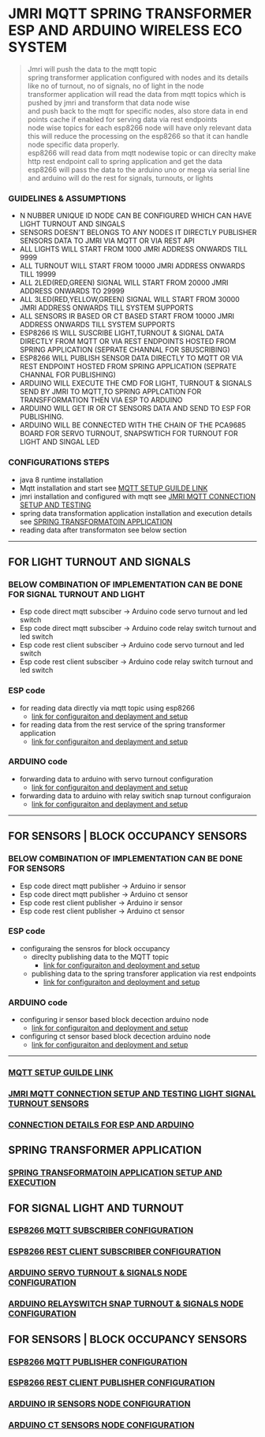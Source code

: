 # JMRI MQTT SPRING TRANSFORMER ESP AND ARDUINO WIRELESS ECO SYSTEM 

> Jmri will push the data to the mqtt topic \
> spring transformer application configured with nodes and its details like no of turnout, no of signals, no of light in the node \
> transformer application will read the data from mqtt topics which is pushed by jmri and transform that data node wise  \
> and push back to the mqtt for specific nodes, also store data in end points cache if enabled for serving data via rest endpoints  \
> node wise topics for each esp8266 node will have only relevant data\
> this will reduce the processing on the esp8266 so that it can handle node specific data properly. \
> esp8266 will read data from mqtt nodewise topic or can direclty make http rest endpoint call to spring application and get the data \
> esp8266 will pass the data to the arduino uno or mega via serial line and arduino will do the rest for signals, turnouts, or lights 


### GUIDELINES & ASSUMPTIONS 
* N NUBBER UNIQUE ID NODE CAN BE CONFIGURED WHICH CAN HAVE LIGHT TURNOUT AND SINGALS 
* SENSORS DOESN'T BELONGS TO ANY NODES IT DIRECTLY PUBLISHER SENSORS DATA TO JMRI VIA MQTT OR VIA REST API
* ALL LIGHTS WILL START FROM 1000 JMRI ADDRESS ONWARDS TILL 9999 
* ALL TURNOUT WILL START FROM 10000 JMRI ADDRESS ONWARDS TILL 19999  
* ALL 2LED(RED,GREEN) SIGNAL WILL START FROM 20000 JMRI ADDRESS ONWARDS TO 29999
* ALL 3LED(RED,YELLOW,GREEN) SIGNAL WILL START FROM 30000 JMRI ADDRESS ONWARDS TILL SYSTEM SUPPORTS
* ALL SENSORS IR BASED OR CT BASED START FROM 10000 JMRI ADDRESS ONWARDS TILL SYSTEM SUPPORTS 
* ESP8266 IS WILL SUSCRIBE LIGHT,TURNOUT & SIGNAL DATA DIRECTLY FROM MQTT OR VIA REST ENDPOINTS HOSTED FROM SPRING APPLICATION (SEPRATE CHANNAL FOR SBUSCRIBING)
* ESP8266 WILL PUBLISH SENSOR DATA DIRECTLY TO MQTT OR VIA REST ENDPOINT HOSTED FROM SPRING APPLICATION (SEPRATE CHANNAL FOR PUBLISHING)
* ARDUINO WILL EXECUTE THE CMD FOR LIGHT, TURNOUT & SIGNALS SEND BY JMRI TO MQTT,TO SPRING APPLCATION FOR TRANSFFORMATION THEN VIA ESP TO ARDUINO 
* ARDUINO WILL GET IR OR CT SENSORS DATA AND SEND TO ESP FOR PUBLISHING.
* ARDUINO WILL BE CONNECTED WITH THE CHAIN OF THE PCA9685 BOARD FOR SERVO TURNOUT, SNAPSWTICH FOR TURNOUT FOR LIGHT AND SINGAL LED 


### CONFIGURATIONS STEPS 
* java 8 runtime installation 
* Mqtt installation and start see [MQTT SETUP GUILDE LINK ](MQTT-SETUP-README.md)
* jmri installation and configured with mqtt see [JMRI MQTT CONNECTION SETUP AND TESTING ](JMRI-MQTT-SETUP-README.md)
* spring data transformation application installation and execution details see [SPRING TRANSFORMATOIN APPLICATION ](spring-jmri-mqtt-data-transformer/README.md)
* reading data after transformaton see below section 

---

## FOR LIGHT TURNOUT AND SIGNALS 

### BELOW COMBINATION OF IMPLEMENTATION CAN BE DONE FOR SIGNAL TURNOUT AND LIGHT 
* Esp code direct mqtt subsciber -> Arduino code servo turnout and led switch 
* Esp code direct mqtt subsciber -> Arduino code relay switch turnout and led switch 
* Esp code rest client subsciber -> Arduino code servo turnout and led switch 
* Esp code rest client subsciber -> Arduino code relay switch turnout and led switch 

### ESP code 

* for reading data directly via mqtt topic using esp8266 
	* [link for configuraiton and deplayment and setup ](esp8266-transformation-mqtt-client/README.md)		
* for reading data from the rest service of the spring transformer application 
	* [link for configuraiton and deplayment and setup ](esp8266-transformer-rest-client/README.md)		

### ARDUINO code
* forwarding data to arduino with servo turnout configuration 
	* [link for configuraiton and deplayment and setup ](arduino-slave-node-servoswitch-ledsignal/README.md)		
* forwarding data to arduino with relay switich snap turnout configuraion 
	* [link for configuraiton and deplayment and setup ](arduino-slave-node-snapswitch-ledsignal/README.md)		 

---

## FOR SENSORS | BLOCK OCCUPANCY SENSORS 

### BELOW COMBINATION OF IMPLEMENTATION CAN BE DONE FOR SENSORS 
* Esp code direct mqtt publisher -> Arduino ir sensor
* Esp code direct mqtt publisher -> Arduino ct sensor 
* Esp code rest client publisher -> Arduino ir sensor
* Esp code rest client publisher -> Arduino ct sensor 

### ESP code 
* configuraing the sensros for block occupancy 
	* direclty publishing data to the MQTT topic 
		* [link for configuraiton and deployment and setup ](esp8266-sensors-mqtt-client/README.md)		
	* publishing data to the spring transforer application via rest endpoints 
		* [link for configuraiton and deployment and setup ](esp8266-sensor-rest-client/README.md)		

### ARDUINO code 		
* configuring ir sensor based block decection arduino node 
	* [link for configuraiton and deployment and setup ]()		
* configuring ct sensor based block decection arduino node 		
	* [link for configuraiton and deployment and setup ]()		

----

### [MQTT SETUP GUILDE LINK ](MQTT-SETUP-README.md)

### [JMRI MQTT CONNECTION SETUP AND TESTING LIGHT SIGNAL TURNOUT SENSORS ](JMRI-MQTT-SETUP-README.md)

### [CONNECTION DETAILS FOR ESP AND ARDUINO ](ESP-ARDUINO-CONNECTON-README.md)


## SPRING TRANSFORMER APPLICATION 

### [SPRING TRANSFORMATOIN APPLICATION SETUP AND EXECUTION ](spring-jmri-mqtt-data-transformer/README.md)


## FOR SIGNAL LIGHT AND TURNOUT 

### [ESP8266 MQTT SUBSCRIBER CONFIGURATION ](esp8266-transformation-mqtt-client/README.md)		

### [ESP8266 REST CLIENT SUBSCRIBER CONFIGURATION ](esp8266-transformer-rest-client/README.md)	

### [ARDUINO SERVO TURNOUT & SIGNALS NODE CONFIGURATION ](arduino-slave-node-servoswitch-ledsignal/README.md)

### [ARDUINO RELAYSWITCH SNAP TURNOUT & SIGNALS NODE CONFIGURATION ](arduino-slave-node-snapswitch-ledsignal/README.md)	


## FOR SENSORS | BLOCK OCCUPANCY SENSORS 

### [ESP8266 MQTT PUBLISHER CONFIGURATION  ](esp8266-sensors-mqtt-client/README.md)	

### [ESP8266 REST CLIENT PUBLISHER CONFIGURATION ](esp8266-sensor-rest-client/README.md)	

### [ARDUINO IR SENSORS NODE CONFIGURATION  ](arduino-slave-node-ir-sensor-client/README.md)	

### [ARDUINO CT SENSORS NODE CONFIGURATION ](arduino-slave-node-ct-sensor-client/README.md)	
